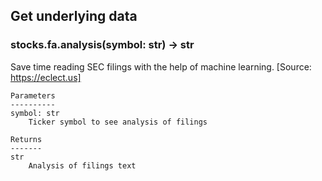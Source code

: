 ## Get underlying data 
### stocks.fa.analysis(symbol: str) -> str

Save time reading SEC filings with the help of machine learning. [Source: https://eclect.us]

    Parameters
    ----------
    symbol: str
        Ticker symbol to see analysis of filings

    Returns
    -------
    str
        Analysis of filings text

